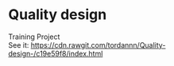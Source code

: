 # Quality design 
Training Project <br>
See it: https://cdn.rawgit.com/tordannn/Quality-design-/c19e59f8/index.html
